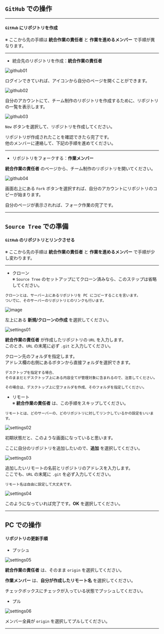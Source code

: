 
## `GitHub` での操作

---
#### `GitHub` にリポジトリを作成

※ ここから先の手順は **統合作業の責任者** と **作業を進めるメンバー** で手順が異なります。

---
* 統合先のリポジトリを作成：**統合作業の責任者**

![github01][gh01]

ログインできていれば、アイコンから自分のページを開くことができます。

![github02][gh02]

自分のアカウントにて、チーム制作のリポジトリを作成するために、リポジトリの一覧を表示します。

![github03][gh03]

`New` ボタンを選択して、リポジトリを作成してください。

リポジトリが作成されたことを確認できたら完了です。  
他のメンバーに連絡して、下記の手順を進めてください。


---
* リポジトリをフォークする：**作業メンバー**

**統合作業の責任者** のページから、チーム制作のリポジトリを開いてください。

![github04][gh04]

画面右上にある `Fork` ボタンを選択すれば、自分のアカウントにリポジトリのコピーが始まります。

自分のページが表示されれば、フォーク作業の完了です。


---
## `Source Tree` での準備

#### `GitHub` のリポジトリとリンクさせる

※ ここから先の手順は **統合作業の責任者** と **作業を進めるメンバー** で手順が少し変わります。


---
* クローン  
※ `Source Tree` のセットアップにてクローン済みなら、このステップは省略してください。

~~~
クローンとは、サーバー上にあるリポジトリを PC にコピーすることを言います。  
ついでに、そのサーバーのリポジトリとのリンクも行います。
~~~

![image](https://github.com/tom10987/TEST/blob/master/ScreenShots/sourcetree_menu.png)

左上にある **新規/クローンの作成** を選択してください。


![settings01][set01]

**統合作業の責任者** が作成したリポジトリの `URL` を入力します。  
このとき、`URL` の末尾に必ず `.git` と入力してください。

クローン先のフォルダを指定します。  
アドレス欄の右側にあるボタンから直接フォルダを選択できます。

~~~
デスクトップを指定する場合、
そのままだとデスクトップ上にある内容全てが管理対象に含まれるので、注意してください。

その場合は、デスクトップ上に空フォルダを作成、そのフォルダを指定してください。
~~~


* リモート  
※ **統合作業の責任者** は、この手順をスキップしてください。

~~~
リモートとは、どのサーバーの、どのリポジトリに対してリンクしているかの設定をいいます。
~~~

![settings02][set02]

初期状態だと、このような画面になっていると思います。

ここに自分のリポジトリを追加したいので、**追加** を選択してください。

![settings03][set03]

追加したいリモートの名前とリポジトリのアドレスを入力します。  
ここでも、`URL` の末尾に `.git` を必ず入力してください。

~~~
リモート名は自由に設定して大丈夫です。
~~~

![settings04][set04]

このようになっていれば完了です。**OK** を選択してください。


---
## PC での操作

#### リポジトリの更新手順

* プッシュ

![settings05][set05]

**統合作業の責任者** は、そのまま `origin` を選択してください。

**作業メンバー** は、**自分が作成したリモート名** を選択してください。

チェックボックスにチェックが入っている状態でプッシュしてください。


* プル

![settings06][set06]

メンバー全員が `origin` を選択してプルしてください。


---

[gh01]: https://github.com/tom10987/TEST/blob/master/ScreenShots/github_account.png
[gh02]: https://github.com/tom10987/TEST/blob/master/ScreenShots/github_top.png
[gh03]: https://github.com/tom10987/TEST/blob/master/ScreenShots/github_create_repo.png
[gh04]: https://github.com/tom10987/TEST/blob/master/ScreenShots/github_fork.png

[set01]: https://github.com/tom10987/TEST/blob/master/ScreenShots/sourcetree_clone.png
[set02]: https://github.com/tom10987/TEST/blob/master/ScreenShots/sourcetree_remote_1.png
[set03]: https://github.com/tom10987/TEST/blob/master/ScreenShots/sourcetree_remote_2.png
[set04]: https://github.com/tom10987/TEST/blob/master/ScreenShots/sourcetree_remote_3.png
[set05]: https://github.com/tom10987/TEST/blob/master/ScreenShots/sourcetree_push.png
[set06]: https://github.com/tom10987/TEST/blob/master/ScreenShots/sourcetree_pull.png
